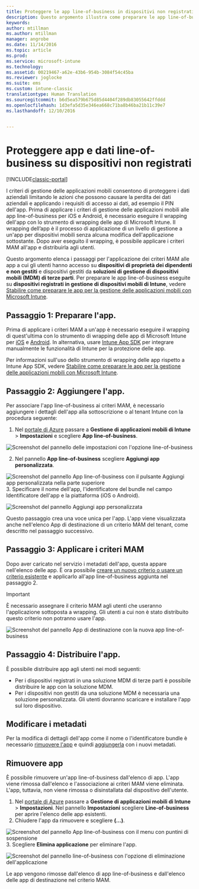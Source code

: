```yaml
---
title: Proteggere le app line-of-business in dispositivi non registrati | Documentazione Microsoft
description: Questo argomento illustra come preparare le app line-of-business in modo da applicare i criteri di gestione delle applicazioni mobili che consentono di evitare la perdita di dati.
keywords: 
author: mtillman
ms.author: mtillman
manager: angrobe
ms.date: 11/14/2016
ms.topic: article
ms.prod: 
ms.service: microsoft-intune
ms.technology: 
ms.assetid: 00219467-a62e-43b6-954b-3084f54c45ba
ms.reviewer: joglocke
ms.suite: ems
ms.custom: intune-classic
translationtype: Human Translation
ms.sourcegitcommit: b6d5ea579b675d85d4404f289db83055642ffddd
ms.openlocfilehash: 1d3efa5d35e346ea668c71ba8b46ba21b11c39e7
ms.lasthandoff: 12/10/2016


---
```


# <a name="protect-line-of-business-apps-and-data-on-devices-that-are-not-enrolled-in-microsoft-intune"></a>Proteggere app e dati line-of-business su dispositivi non registrati

[!INCLUDE[classic-portal](../includes/classic-portal.md)]

I criteri di gestione delle applicazioni mobili consentono di proteggere i dati aziendali limitando le azioni che possono causare la perdita dei dati aziendali e applicando i requisiti di accesso ai dati, ad esempio il PIN dell'app. Prima di applicare i criteri di gestione delle applicazioni mobili alle app line-of-business per iOS e Android, è necessario eseguire il wrapping dell'app con lo strumento di wrapping delle app di Microsoft Intune. Il wrapping dell’app è il processo di applicazione di un livello di gestione a un'app per dispositivi mobili senza alcuna modifica dell'applicazione sottostante. Dopo aver eseguito il wrapping, è possibile applicare i criteri MAM all'app e distribuirla agli utenti.  

Questo argomento elenca i passaggi per l'applicazione dei criteri MAM alle app a cui gli utenti hanno accesso su **dispositivi di proprietà dei dipendenti e non gestiti** e dispositivi gestiti da **soluzioni di gestione di dispositivi mobili (MDM) di terze parti**.  Per preparare le app line-of-business eseguite su **dispositivi registrati in gestione di dispositivi mobili di Intune**, vedere [Stabilire come preparare le app per la gestione delle applicazioni mobili con Microsoft Intune](decide-how-to-prepare-apps-for-mobile-application-management-with-microsoft-intune.md).


##  <a name="step-1-prepare-the-app"></a>Passaggio 1: Preparare l'app.

Prima di applicare i criteri MAM a un'app è necessario eseguire il wrapping di quest'ultima con lo strumento di wrapping delle app di Microsoft Intune per [iOS](prepare-ios-apps-for-mobile-application-management-with-the-microsoft-intune-app-wrapping-tool.md) e [Android](prepare-android-apps-for-mobile-application-management-with-the-microsoft-intune-app-wrapping-tool.md). In alternativa, usare [Intune App SDK](../develop/intune-app-sdk.md) per integrare manualmente le funzionalità di Intune per la protezione delle app.

Per informazioni sull'uso dello strumento di wrapping delle app rispetto a Intune App SDK, vedere [Stabilire come preparare le app per la gestione delle applicazioni mobili con Microsoft Intune](decide-how-to-prepare-apps-for-mobile-application-management-with-microsoft-intune.md).

## <a name="step-2-add-the-app"></a>Passaggio 2: Aggiungere l'app.

Per associare l'app line-of-business ai criteri MAM, è necessario aggiungere i dettagli dell'app alla sottoscrizione o al tenant Intune con la procedura seguente:

1. Nel [portale di Azure](https://portal.azure.com/) passare a **Gestione di applicazioni mobili di Intune** > **Impostazioni** e scegliere **App line-of-business**.

  ![Screenshot del pannello delle impostazioni con l'opzione line-of-business](../media/mam-azure-portal-lob-on-settings.png)

2. Nel pannello **App line-of-business** scegliere **Aggiungi app personalizzata**.

  ![Screenshot del pannello App line-of-business con il pulsante Aggiungi app personalizzata nella parte superiore](../media/mam-azure-portal-add-lob-app-action.png)
3.    Specificare il nome dell'app, l'identificatore del bundle nel campo Identificatore dell'app e la piattaforma (iOS o Android).

  ![Screenshot del pannello Aggiungi app personalizzata](../media/mam-azure-portal-add-app-details.png)

  Questo passaggio crea una voce unica per l'app. L'app viene visualizzata anche nell'elenco App di destinazione di un criterio MAM del tenant, come descritto nel passaggio successivo.

## <a name="step-3-apply-mam-policies"></a>Passaggio 3: Applicare i criteri MAM
Dopo aver caricato nel servizio i metadati dell'app, questa appare nell'elenco delle app. È ora possibile [creare un nuovo criterio o usare un criterio esistente](create-and-deploy-mobile-app-management-policies-with-microsoft-intune.md) e applicarlo all'app line-of-business aggiunta nel passaggio 2.

>[!IMPORTANT]
>È necessario assegnare il criterio MAM agli utenti che useranno l'applicazione sottoposta a wrapping.  Gli utenti a cui non è stato distribuito questo criterio non potranno usare l'app.


  ![Screenshot del pannello App di destinazione con la nuova app line-of-business](../media/mam-azure-portal-lob-on-targeted-app-list.png)
## <a name="step-4-distribute-the-app"></a>Passaggio 4: Distribuire l'app.
È possibile distribuire app agli utenti nei modi seguenti:
* Per i dispositivi registrati in una soluzione MDM di terze parti è possibile distribuire le app con la soluzione MDM.
* Per i dispositivi non gestiti da una soluzione MDM è necessaria una soluzione personalizzata. Gli utenti dovranno scaricare e installare l'app sul loro dispositivo.

## <a name="change-the-metadata"></a>Modificare i metadati
Per la modifica di dettagli dell'app come il nome o l'identificatore bundle è necessario [rimuovere l'app](#remove-apps) e quindi [aggiungerla](#step-2-add-the-app) con i nuovi metadati.

##  <a name="remove-apps"></a>Rimuovere app
È possibile rimuovere un'app line-of-business dall'elenco di app. L'app viene rimossa dall'elenco e l'associazione ai criteri MAM viene eliminata. L'app, tuttavia, non viene rimossa o disinstallata dal dispositivo dell'utente.  

1.    Nel [portale di Azure](https://portal.azure.com/) passare a **Gestione di applicazioni mobili di Intune** > **Impostazioni**. Nel pannello **Impostazioni** scegliere **Line-of-business** per aprire l'elenco delle app esistenti.  
2.    Chiudere l'app da rimuovere e scegliere **(...)**.

  ![Screenshot del pannello App line-of-business con il menu con puntini di sospensione](../media/mam-azure-portal-lob-context-menu.png)
3.    Scegliere **Elimina applicazione** per eliminare l'app.

  ![Screenshot del pannello line-of-business con l'opzione di eliminazione dell'applicazione](../media/mam-azure-portal-delete-app.png)

  Le app vengono rimosse dall'elenco di app line-of-business e dall'elenco delle app di destinazione nel criterio MAM.

